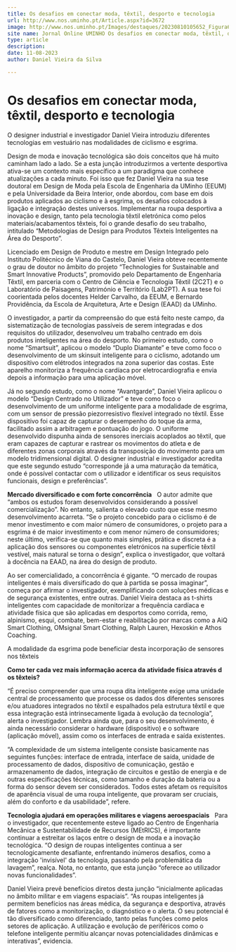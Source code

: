 ```yaml
---
title: Os desafios em conectar moda, têxtil, desporto e tecnologia
url: http://www.nos.uminho.pt/Article.aspx?id=3672
image: http://www.nos.uminho.pt/Images/destaques/20230810105652_Figura6.jpg
site name: Jornal Online UMINHO Os desafios em conectar moda, têxtil, desporto e tecnologia
type: article
description: 
date: 11-08-2023
author: Daniel Vieira da Silva

---
```

# Os desafios em conectar moda, têxtil, desporto e tecnologia


  

O designer industrial e investigador Daniel Vieira introduziu diferentes tecnologias em vestuário nas modalidades de ciclismo e esgrima.

Design de moda e inovação tecnológica são dois conceitos que há muito caminham lado a lado. Se a esta junção introduzirmos a vertente desportiva ativa-se um contexto mais específico a um paradigma que conhece atualizações a cada minuto. Foi isso que fez Daniel Vieira na sua tese doutoral em Design de Moda pela Escola de Engenharia da UMinho (EEUM) e pela Universidade da Beira Interior, onde abordou, com base em dois produtos aplicados ao ciclismo e à esgrima, os desafios colocados à ligação e integração destes universos. Implementar na roupa desportiva a inovação e design, tanto pela tecnologia têxtil eletrónica como pelos materiais/acabamentos têxteis, foi o grande desafio do seu trabalho, intitulado “Metodologias de Design para Produtos Têxteis Inteligentes na Área do Desporto”.

Licenciado em Design de Produto e mestre em Design Integrado pelo Instituto Politécnico de Viana do Castelo, Daniel Vieira obteve recentemente o grau de doutor no âmbito do projeto “Technologies for Sustainable and Smart Innovative Products”, promovido pelo Departamento de Engenharia Têxtil, em parceria com o Centro de Ciência e Tecnologia Têxtil (2C2T) e o Laboratório de Paisagens, Património e Território (Lab2PT). A sua tese foi coorientada pelos docentes Helder Carvalho, da EEUM, e Bernardo Providência, da Escola de Arquitetura, Arte e Design (EAAD) da UMinho.

O investigador, a partir da compreensão do que está feito neste campo, da sistematização de tecnologias passíveis de serem integradas e dos requisitos do utilizador, desenvolveu um trabalho centrado em dois produtos inteligentes na área do desporto. No primeiro estudo, como o nome “Smartsuit”, aplicou o modelo “Duplo Diamante” e teve como foco o desenvolvimento de um skinsuit inteligente para o ciclismo, adotando um dispositivo com elétrodos integrados na zona superior das costas. Este aparelho monitoriza a frequência cardíaca por eletrocardiografia e envia depois a informação para uma aplicação móvel.

Já no segundo estudo, como o nome “Avantgarde”, Daniel Vieira aplicou o modelo “Design Centrado no Utilizador” e teve como foco o desenvolvimento de um uniforme inteligente para a modalidade de esgrima, com um sensor de pressão piezorresistivo flexível integrado no têxtil. Esse dispositivo foi capaz de capturar o desempenho do toque da arma, facilitado assim a arbitragem e pontuação do jogo. O uniforme desenvolvido dispunha ainda de sensores inerciais acoplados ao têxtil, que eram capazes de capturar e rastrear os movimentos do atleta e de diferentes zonas corporais através da transposição do movimento para um modelo tridimensional digital. O designer industrial e investigador acredita que este segundo estudo “corresponde já a uma maturação da temática, onde é possível contactar com o utilizador e identificar os seus requisitos funcionais, design e preferências”.

**Mercado diversificado e com forte concorrência** 
 
O autor admite que “ambos os estudos foram desenvolvidos considerando a possível comercialização”. No entanto, salienta o elevado custo que esse mesmo desenvolvimento acarreta. “Se o projeto concebido para o ciclismo é de menor investimento e com maior número de consumidores, o projeto para a esgrima é de maior investimento e com menor número de consumidores; neste último, verifica-se que quanto mais simples, prática e discreta é a aplicação dos sensores ou componentes eletrónicos na superfície têxtil vestível, mais natural se torna o design”, explica o investigador, que voltará à docência na EAAD, na área do design de produto.

Ao ser comercialidado, a concorrência é gigante. “O mercado de roupas inteligentes é mais diversificado do que à partida se possa imaginar”, começa por afirmar o investigador, exemplificando com soluções médicas e de segurança existentes, entre outras. Daniel Vieira destaca as t-shirts inteligentes com capacidade de monitorizar a frequência cardíaca e atividade física que são aplicadas em desportos como corrida, remo, alpinismo, esqui, combate, bem-estar e reabilitação por marcas como a AiQ Smart Clothing, OMsignal Smart Clothing, Ralph Lauren, Hexoskin e Athos Coaching.
 

A modalidade da esgrima pode beneficiar desta incorporação de sensores nos têxteis

**Como ter cada vez mais informação acerca da atividade física através d** **os têxteis?** 

“É preciso compreender que uma roupa dita inteligente exige uma unidade central de processamento que processe os dados dos diferentes sensores e/ou atuadores integrados no têxtil e espalhados pela estrutura têxtil e que essa integração está intrinsecamente ligada à evolução da tecnologia”, alerta o investigador. Lembra ainda que, para o seu desenvolvimento, é ainda necessário considerar o hardware (dispositivo) e o software (aplicação móvel), assim como os interfaces de entrada e saída existentes.

“A complexidade de um sistema inteligente consiste basicamente nas seguintes funções: interface de entrada, interface de saída, unidade de processamento de dados, dispositivo de comunicação, gestão e armazenamento de dados, integração de circuitos e gestão de energia e de outras especificações técnicas, como tamanho e duração da bateria ou a forma do sensor devem ser considerados. Todos estes afetam os requisitos de aparência visual de uma roupa inteligente, que provaram ser cruciais, além do conforto e da usabilidade”, refere.

**Tecnologia ajudará em operações militares e viagens aeroespaciais** 
 
Para o investigador, que recentemente esteve ligado ao Centro de Engenharia Mecânica e Sustentabilidade de Recursos (MEtRICS), é importante continuar a estreitar os laços entre o design de moda e a inovação tecnológica. “O design de roupas inteligentes continua a ser tecnologicamente desafiante, enfrentando inúmeros desafios, como a integração 'invisível' da tecnologia, passando pela problemática da lavagem”, realça. Nota, no entanto, que esta junção “oferece ao utilizador novas funcionalidades”.

Daniel Vieira prevê benefícios diretos desta junção “inicialmente aplicadas no âmbito militar e em viagens espaciais”. “As roupas inteligentes já permitem benefícios nas áreas médica, da segurança e desportiva, através de fatores como a monitorização, o diagnóstico e o alerta. O seu potencial é tão diversificado como diferenciado, tanto pelas funções como pelos setores de aplicação. A utilização e evolução de periféricos como o telefone inteligente permitiu alcançar novas potencialidades dinâmicas e interativas”, evidencia.
 


